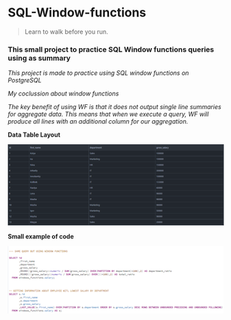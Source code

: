 # SQL-Window-functions
>Learn to walk before you run.
>
### This small project to practice SQL Window functions queries using as summary

*This project is made to practice using SQL window functions on PostgreSQL*

*My coclussion about window functions*

*The key benefit of using WF is that it does not output single line summaries for aggregate data. This means that when we execute a query, WF will produce all lines with an additional column for our aggregation.*



**Data Table Layout**

![alt text](https://github.com/VostanieKotov/SQL-Window-functions/blob/main/salary%20table.PNG)

**Small example of code**

![alt text](https://github.com/VostanieKotov/SQL-Window-functions/blob/main/query%20example.PNG)
